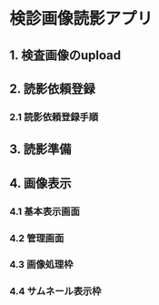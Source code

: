 # 検診画像読影アプリ

## 1. 検査画像のupload

## 2. 読影依頼登録

### 2.1 読影依頼登録手順

## 3. 読影準備


## 4. 画像表示

### 4.1 基本表示画面

### 4.2 管理画面

### 4.3 画像処理枠

### 4.4 サムネール表示枠
